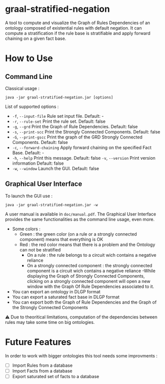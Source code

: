 # graal-stratified-negation
A tool to compute and visualize the Graph of Rules Dependencies of an ontology composed of existential rules with default negation. It can compute a stratification if the rule base is stratifiable and apply forward chaining on a given fact base.

# How to Use
## Command Line
Classical usage :

```java -jar graal-stratified-negation.jar [options]```

List of supported options : 
- `-f`, `--input-file`
  Rule set input file.
  Default: -
- `-r`, `--rule-set`
  Print the rule set.
  Default: false
- `-g`, `--grd`
  Print the Graph of Rule Dependencies.
  Default: false
- `-s`, `--print-scc`
  Print the Strongly Connected Components.
  Default: false
- `-G`, `--print-gscc`
  Print the graph of the GRD Strongly Connected Components.
  Default: false
- `-c`, `--forward-chaining`
  Apply forward chaining on the specified Fact Base.
  Default: -
- `-h`, `--help`
  Print this message.
  Default: false
  `-v`, `--version`
  Print version information
  Default: false
- `-w`, `--window`
  Launch the GUI.
  Default: false
                
## Graphical User Interface
To launch the GUI use :

```java -jar graal-stratified-negation.jar -w```

A user manual is available in `doc/manual.pdf`. The Graphical User Interface provides the same functionalities as the command line usage, even more.
- Some colors :
    * Green : the green color (on a rule or a strongly connected component) means that everything is OK
    * Red : the red color means that there is a problem and the Ontology can not be stratified
        - On a rule : the rule belongs to a circuit wich contains a negative reliance
        - On a strongly connected component : the strongly connected component is a circuit wich contains a negative reliance
-While displaying the Graph of Strongly Connected Components, clicking on a strongly connected component will open a new window with the Graph Of Rule Dependencies associated to it.
- You can export an ontology in DLGP format
- You can export a saturated fact base in DLGP format
- You can export both the Graph of Rule Dependencies and the Graph of the Strongly Connected Components

:warning: Due to theoritical limitations, computation of the dependencies between rules may take some time on big ontologies.

# Future Features
In order to work with bigger ontologies this tool needs some improvments :
- [ ] Import Rules from a database
- [ ] Import Facts from a database
- [ ] Export saturated set of facts to a database